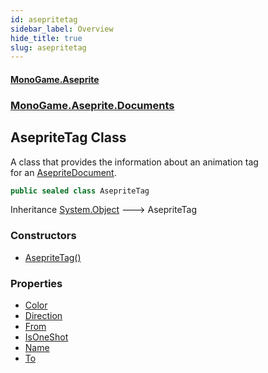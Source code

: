 ```yaml
---
id: asepritetag
sidebar_label: Overview
hide_title: true
slug: asepritetag
---
```

#### [MonoGame.Aseprite](index 'index')
### [MonoGame.Aseprite.Documents](monogame_aseprite_documents 'MonoGame.Aseprite.Documents')
## AsepriteTag Class
A class that provides the information about an animation tag  
for an [AsepriteDocument](asepritedocument 'MonoGame.Aseprite.Documents.AsepriteDocument').  
```csharp
public sealed class AsepriteTag
```
Inheritance [System.Object](https://docs.microsoft.com/en-us/dotnet/api/System.Object 'System.Object') &#129106; AsepriteTag  
### Constructors
- [AsepriteTag()](asepritetag_asepritetag__ 'MonoGame.Aseprite.Documents.AsepriteTag.AsepriteTag()')
### Properties
- [Color](asepritetag_color 'MonoGame.Aseprite.Documents.AsepriteTag.Color')
- [Direction](asepritetag_direction 'MonoGame.Aseprite.Documents.AsepriteTag.Direction')
- [From](asepritetag_from 'MonoGame.Aseprite.Documents.AsepriteTag.From')
- [IsOneShot](asepritetag_isoneshot 'MonoGame.Aseprite.Documents.AsepriteTag.IsOneShot')
- [Name](asepritetag_name 'MonoGame.Aseprite.Documents.AsepriteTag.Name')
- [To](asepritetag_to 'MonoGame.Aseprite.Documents.AsepriteTag.To')
